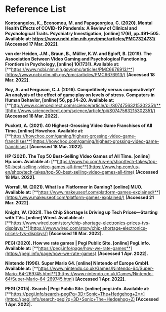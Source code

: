 # Reference List

**Kontoangelos, K., Economou, M. and Papageorgiou, C. (2020). Mental Health Effects of COVID-19 Pandemia: A Review of Clinical and Psychological Traits. Psychiatry Investigation, \[online] 17(6), pp.491–505. Available at:** [**https://www.ncbi.nlm.nih.gov/pmc/articles/PMC7324731/** ](https://www.ncbi.nlm.nih.gov/pmc/articles/PMC7324731/)**\[Accessed 17 Mar. 2022].**

**von der Heiden, J.M., Braun, B., Müller, K.W. and Egloff, B. (2019). The Association Between Video Gaming and Psychological Functioning. Frontiers in Psychology, \[online] 10(1731). Available at:** [**https://www.ncbi.nlm.nih.gov/pmc/articles/PMC6676913/**](https://www.ncbi.nlm.nih.gov/pmc/articles/PMC6676913/) **\[Accessed 18 Mar. 2022].**

**Roy, A. and Ferguson, C.J. (2016). Competitively versus cooperatively? An analysis of the effect of game play on levels of stress. Computers in Human Behavior, \[online] 56, pp.14–20. Available at:** [**http://www.sciencedirect.com/science/article/pii/S0747563215302351/**](http://www.sciencedirect.com/science/article/pii/S0747563215302351/) **\[Accessed 18 Mar. 2022].**

**Puckett, A. (2021). 40 Highest-Grossing Video Game Franchises of All Time. \[online] Howchoo. Available at:** [**https://howchoo.com/gaming/highest-grossing-video-game-franchises**](https://howchoo.com/gaming/highest-grossing-video-game-franchises) **\[Accessed 18 Mar. 2022].**

**HP (2021). The Top 50 Best-Selling Video Games of All Time. \[online] Hp.com. Available at:** [**https://www.hp.com/us-en/shop/tech-takes/top-50-best-selling-video-games-all-time**](https://www.hp.com/us-en/shop/tech-takes/top-50-best-selling-video-games-all-time) **\[Accessed 18 Mar. 2022].**

**Worrall, W. (2021). What Is a Platformer in Gaming? \[online] MUO. Available at:** [**https://www.makeuseof.com/platform-games-explained/**](https://www.makeuseof.com/platform-games-explained/) **\[Accessed 21 Mar. 2022].**

**Knight, W. (2021). The Chip Shortage Is Driving up Tech Prices—Starting with TVs. \[online] Wired. Available at:** [**https://www.wired.com/story/chip-shortage-electronics-prices-tvs-displays/**](https://www.wired.com/story/chip-shortage-electronics-prices-tvs-displays/) **\[Accessed 18 Mar. 2022].**

**PEGI (2020). How we rate games | Pegi Public Site. \[online] Pegi.info. Available at:** [**https://pegi.info/page/how-we-rate-games**](https://pegi.info/page/how-we-rate-games) **\[Accessed 1 Apr. 2022].**

**Nintendo (1996). Super Mario 64. \[online] Nintendo of Europe GmbH. Available at:** [**https://www.nintendo.co.uk/Games/Nintendo-64/Super-Mario-64-269745.html**](https://www.nintendo.co.uk/Games/Nintendo-64/Super-Mario-64-269745.html) **\[Accessed 1 Apr. 2022].**

**PEGI (2015). Search | Pegi Public Site. \[online] pegi.info. Available at:** [**https://pegi.info/search-pegi?q=3D+Sonic+The+Hedgehog+2**](https://pegi.info/search-pegi?q=3D+Sonic+The+Hedgehog+2) **\[Accessed 1 Apr. 2022].**
